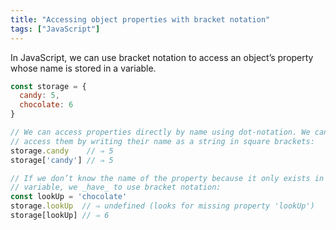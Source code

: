 ```yaml
---
title: "Accessing object properties with bracket notation"
tags: ["JavaScript"]
---
```

In JavaScript, we can use bracket notation to access an object’s property whose name is stored in a variable.

```js
const storage = {
  candy: 5,
  chocolate: 6
}

// We can access properties directly by name using dot-notation. We can also
// access them by writing their name as a string in square brackets:
storage.candy    // ⇒ 5
storage['candy'] // ⇒ 5

// If we don’t know the name of the property because it only exists in a
// variable, we _have_ to use bracket notation:
const lookUp = 'chocolate'
storage.lookUp  // ⇒ undefined (looks for missing property 'lookUp')
storage[lookUp] // ⇒ 6
```

